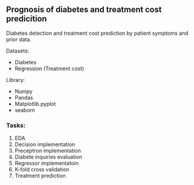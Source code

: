## Prognosis of diabetes and treatment cost predicition

Diabetes detection and treatment cost prediction by patient symptoms and prior data.

Datasets:
- Diabetes
- Regression (Treatment cost)

Library:
- Numpy
- Pandas
- Matplotlib.pyplot
- seaborn

### Tasks:
1. EDA
2. Decision implementation
3. Preceptron implementation
4. Diabete inquiries evaluation
5. Regressor implementatoin
6. K-fold cross validation
7. Treatment prediction

